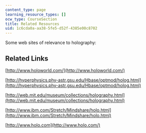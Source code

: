 ```yaml
---
content_type: page
learning_resource_types: []
ocw_type: CourseSection
title: Related Resources
uid: 1c6cda0a-aa38-5fe5-d52f-4385e00c8702
---
```


Some web sites of relevance to holography:

Related Links
-------------

[http://www.holoworld.com/](http://www.holoworld.com/)

[http://hyperphysics.phy-astr.gsu.edu/Hbase/optmod/holog.html](http://hyperphysics.phy-astr.gsu.edu/Hbase/optmod/holog.html)

[http://web.mit.edu/museum/collections/holography.html](http://web.mit.edu/museum/collections/holography.html)

[http://www.ibm.com/Stretch/Mindshare/holo.html](http://www.ibm.com/Stretch/Mindshare/holo.html)

[http://www.holo.com](http://www.holo.com/)